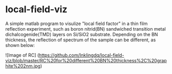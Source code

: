 # local-field-viz
A simple matlab program to visulize "local field factor" in a thin film reflection experiment, such as boron nitrid(BN) sandwiched transition metal dichalcogenide(TMD) layers on Si/SiO2 substrate.
Depending on the BN thickness, the reflection of spectrum of the sample can be different, as shown below:

![Image of RC]
(https://github.com/Inklingdq/local-field-viz/blob/master/RC%20for%20different%20BN%20thickness%2C%20graphite%202nm.jpg)
